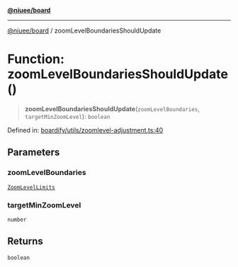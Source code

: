[**@niuee/board**](../README.md)

***

[@niuee/board](../globals.md) / zoomLevelBoundariesShouldUpdate

# Function: zoomLevelBoundariesShouldUpdate()

> **zoomLevelBoundariesShouldUpdate**(`zoomLevelBoundaries`, `targetMinZoomLevel`): `boolean`

Defined in: [boardify/utils/zoomlevel-adjustment.ts:40](https://github.com/niuee/board/blob/a0a1179721d4f4b943b6a9bc156753ac9737e502/src/boardify/utils/zoomlevel-adjustment.ts#L40)

## Parameters

### zoomLevelBoundaries

[`ZoomLevelLimits`](../type-aliases/ZoomLevelLimits.md)

### targetMinZoomLevel

`number`

## Returns

`boolean`
